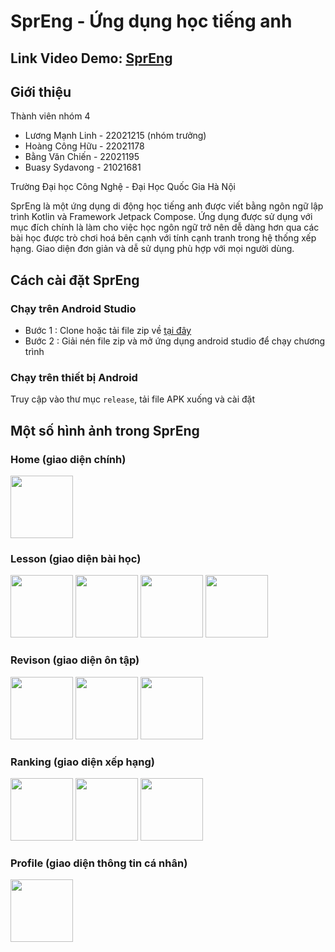 # SprEng - Ứng dụng học tiếng anh
## Link Video Demo: [SprEng](https://youtu.be/HR2lkGXogVY)
## Giới thiệu
Thành viên nhóm 4 
- Lương Mạnh Linh - 22021215 (nhóm trưởng)
- Hoàng Công Hữu - 22021178
- Bằng Văn Chiến - 22021195
- Buasy Sydavong - 21021681
  
 Trường Đại học Công Nghệ - Đại Học Quốc Gia Hà Nội

SprEng là một ứng dụng di động học tiếng anh được viết bằng ngôn ngữ lập trình Kotlin và Framework Jetpack Compose. Ứng dụng được sử dụng với mục đích chính là làm cho việc học ngôn ngữ trở nên dễ dàng hơn qua các bài học được trò chơi hoá bên cạnh với tính cạnh tranh trong hệ thống xếp hạng. Giao diện đơn giản và dễ sử dụng phù hợp với mọi người dùng. 

## Cách cài đặt SprEng 
### Chạy trên Android Studio
- Bước 1 : Clone hoặc tải file zip về [tại đây](https://github.com/LuongManhLinh/SprEng/archive/refs/heads/main.zip)
- Bước 2 : Giải nén file zip và mở ứng dụng android studio để chạy chương trình
### Chạy trên thiết bị Android
Truy cập vào thư mục `release`, tải file APK xuống và cài đặt
## Một số hình ảnh trong SprEng
### Home (giao diện chính) 
<img src="https://github.com/user-attachments/assets/9f81241b-54f0-40d7-94db-890df1bebdcd" width="100" />

### Lesson (giao diện bài học) 

<img src="https://github.com/user-attachments/assets/dfdad2ad-a4e7-4e28-ab26-89d926a94ba0" width="100" />
<img src="https://github.com/user-attachments/assets/50582965-1831-4f06-bb2a-449e60e722a7" width="100" />
<img src="https://github.com/user-attachments/assets/0d0770a6-bdba-4d02-a35c-6b49df0bc83c" width="100" />
<img src="https://github.com/user-attachments/assets/8075809b-623b-47e4-ad0f-93a10f292a11" width="100" />

### Revison (giao diện ôn tập)

<img src="https://github.com/user-attachments/assets/0891d501-b8ff-4d57-84c2-2290ba89ed1a" width="100" />
<img src="https://github.com/user-attachments/assets/afadc1c7-d395-4f4b-bc32-c44e67f8d9be" width="100" />
<img src="https://github.com/user-attachments/assets/ffa62da8-f86b-4474-976f-d9bb1149628c" width="100" />

### Ranking (giao diện xếp hạng)

<img src="https://github.com/user-attachments/assets/03a6e219-7419-4646-8d13-3682363520ec" width="100" />
<img src="https://github.com/user-attachments/assets/54116e60-6ecc-475c-9299-2f0303321198" width="100" />
<img src="https://github.com/user-attachments/assets/22853cdb-cdce-4869-8a49-9c452fd9484e" width="100" />

### Profile (giao diện thông tin cá nhân)

<img src="https://github.com/user-attachments/assets/b6beaf62-2452-4511-8b07-3b58aecdbe57" width="100" />






